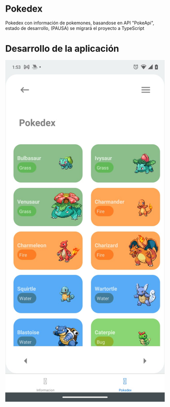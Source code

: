 # Pokedex
Pokedex con información de pokemones, basandose en API "PokeApi", estado de desarrollo, (PAUSA) se migrará el proyecto a TypeScript

<H1>Desarrollo de la aplicación</H1>
<img src="https://github.com/cbryanalfonso/Pokedex/blob/main/images/1.jpeg"
     alt="Interfaz PokeApi"
     width="650"
     height="1080"
     >

